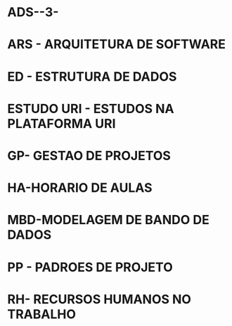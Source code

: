 
# ADS--3-

ARS - ARQUITETURA DE SOFTWARE
==
ED - ESTRUTURA DE DADOS 
==
ESTUDO URI - ESTUDOS NA PLATAFORMA URI
==
GP- GESTAO DE PROJETOS
==
HA-HORARIO DE AULAS 
==
MBD-MODELAGEM DE BANDO DE DADOS
==
PP - PADROES DE PROJETO
==
RH- RECURSOS HUMANOS NO TRABALHO 
==

